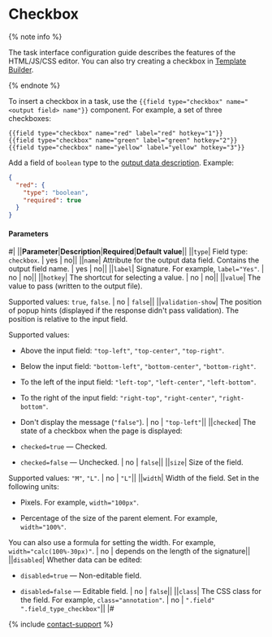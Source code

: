 # Checkbox

{% note info %}

The task interface configuration guide describes the features of the HTML/JS/CSS editor. You can also try creating a checkbox in [Template Builder](../../../template-builder/reference/field.checkbox.md).

{% endnote %}

To insert a checkbox in a task, use the `{{field type="checkbox" name="<output field> name"}}` component. For example, a set of three checkboxes:

```plaintext
{{field type="checkbox" name="red" label="red" hotkey="1"}}
{{field type="checkbox" name="green" label="green" hotkey="2"}}
{{field type="checkbox" name="yellow" label="yellow" hotkey="3"}}
```

Add a field of `boolean` type to the [output data description](../incoming.md). Example:

```json
{
  "red": {
    "type": "boolean",
    "required": true
  }
}
```

#### Parameters

#|
||**Parameter**|**Description**|**Required**|**Default value**||
||`type`| Field type: `checkbox`. | yes | no||
||`name`| Attribute for the output data field. Contains the output field name. | yes | no||
||`label`| Signature. For example, `label="Yes"`. | no | no||
||`hotkey`| The shortcut for selecting a value. | no | no||
||`value`| The value to pass (written to the output file).

Supported values: `true`, `false`. | no | `false`||
||`validation-show`| The position of popup hints (displayed if the response didn't pass validation). The position is relative to the input field.

Supported values:

- Above the input field: `"top-left"`, `"top-center"`, `"top-right"`.

- Below the input field: `"bottom-left"`, `"bottom-center"`, `"bottom-right"`.

- To the left of the input field: `"left-top"`, `"left-center"`, `"left-bottom"`.

- To the right of the input field: `"right-top"`, `"right-center"`, `"right-bottom"`.

- Don't display the message (`"false"`). | no | `"top-left"`||
||`checked`| The state of a checkbox when the page is displayed:

- `checked=true` — Checked.

- `checked=false` — Unchecked. | no | `false`||
||`size`| Size of the field.

Supported values: `"M"`, `"L"`. | no | `"L"`||
||`width`| Width of the field. Set in the following units:

- Pixels. For example, `width="100px"`.

- Percentage of the size of the parent element. For example, `width="100%"`.

You can also use a formula for setting the width. For example, `width="calc(100%-30px)"`. | no | depends on the length of the signature||
||`disabled`| Whether data can be edited:

- `disabled=true` — Non-editable field.

- `disabled=false` — Editable field. | no | `false`||
||`class`| The CSS class for the field. For example, `class="annotation"`. | no | `".field" ".field_type_checkbox"`||
|#

{% include [contact-support](../../_includes/contact-support.md) %}